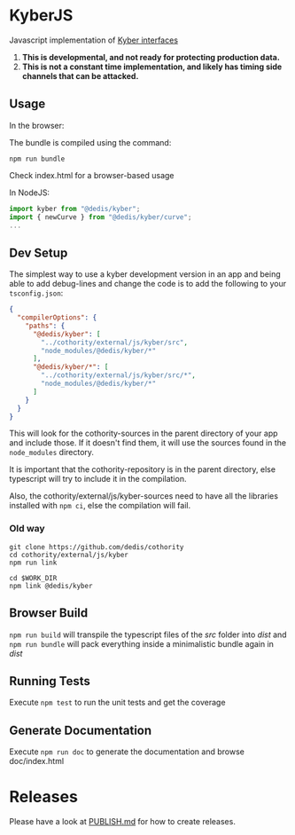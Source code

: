 # KyberJS

Javascript implementation of [Kyber interfaces](https://github.com/dedis/kyber/blob/master/group.go)

1. **This is developmental, and not ready for protecting production data.**
2. **This is not a constant time implementation, and likely has timing side channels that can be attacked.**

## Usage

In the browser:

The bundle is compiled using the command:

```
npm run bundle
```

Check index.html for a browser-based usage

In NodeJS:

```js
import kyber from "@dedis/kyber";
import { newCurve } from "@dedis/kyber/curve";
...
```

## Dev Setup

The simplest way to use a kyber development version in an app and being able to 
add debug-lines and change the code is to add the following to your
`tsconfig.json`:

```json
{
  "compilerOptions": {
    "paths": {
      "@dedis/kyber": [
        "../cothority/external/js/kyber/src",
        "node_modules/@dedis/kyber/*"
      ],
      "@dedis/kyber/*": [
        "../cothority/external/js/kyber/src/*",
        "node_modules/@dedis/kyber/*"
      ]
    }
  }
}
```

This will look for the cothority-sources in the parent directory of your app and
include those. If it doesn't find them, it will use the sources found in the `node_modules`
directory.

It is important that the cothority-repository is in the parent directory, else
typescript will try to include it in the compilation.

Also, the cothority/external/js/kyber-sources need to have all the libraries installed with
`npm ci`, else the compilation will fail.

### Old way

```
git clone https://github.com/dedis/cothority
cd cothority/external/js/kyber
npm run link

cd $WORK_DIR
npm link @dedis/kyber
```

## Browser Build

`npm run build` will transpile the typescript files of the _src_ folder into _dist_ and
`npm run bundle` will pack everything inside a minimalistic bundle again in _dist_

## Running Tests

Execute `npm test` to run the unit tests and get the coverage

## Generate Documentation

Execute `npm run doc` to generate the documentation and browse doc/index.html

# Releases

Please have a look at [PUBLISH.md](../../../PUBLISH.md) for how to create
 releases.
